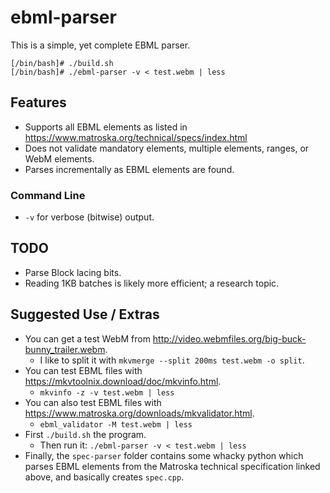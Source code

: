 # ebml-parser

This is a simple, yet complete EBML parser.
```
[/bin/bash]# ./build.sh
[/bin/bash]# ./ebml-parser -v < test.webm | less
```

## Features

* Supports all EBML elements as listed in https://www.matroska.org/technical/specs/index.html
* Does not validate mandatory elements, multiple elements, ranges, or WebM elements.
* Parses incrementally as EBML elements are found.

### Command Line

* ```-v``` for verbose (bitwise) output.

## TODO

* Parse Block lacing bits.
* Reading 1KB batches is likely more efficient; a research topic.

## Suggested Use / Extras

* You can get a test WebM from http://video.webmfiles.org/big-buck-bunny_trailer.webm.
  * I like to split it with ```mkvmerge --split 200ms test.webm -o split```.
* You can test EBML files with https://mkvtoolnix.download/doc/mkvinfo.html.
  * ```mkvinfo -z -v test.webm | less```
* You can also test EBML files with https://www.matroska.org/downloads/mkvalidator.html.
  * ```ebml_validator -M test.webm | less```
* First ```./build.sh``` the program.
  * Then run it: ```./ebml-parser -v < test.webm | less```
* Finally, the ```spec-parser``` folder contains some whacky python which parses EBML elements from the Matroska technical specification linked above, and basically creates ```spec.cpp```.
